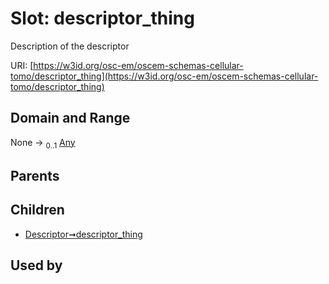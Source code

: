 
# Slot: descriptor_thing

Description of the descriptor

URI: [https://w3id.org/osc-em/oscem-schemas-cellular-tomo/descriptor_thing](https://w3id.org/osc-em/oscem-schemas-cellular-tomo/descriptor_thing)


## Domain and Range

None &#8594;  <sub>0..1</sub> [Any](Any.md)

## Parents


## Children

 *  [Descriptor➞descriptor_thing](Descriptor_descriptor_thing.md)

## Used by

